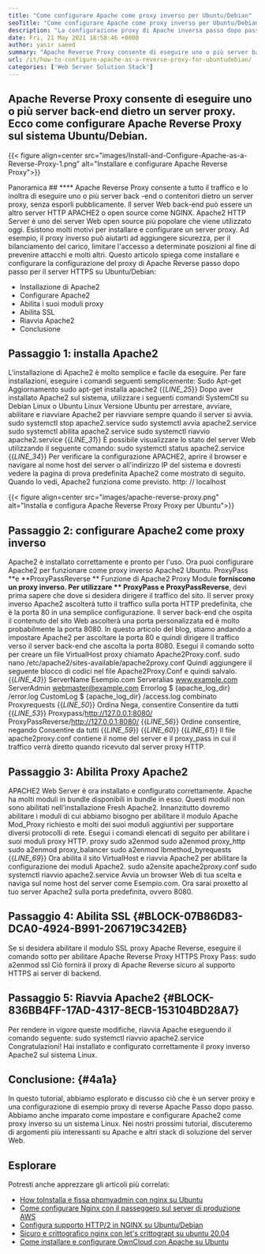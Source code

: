 ```yaml
---
title: "Come configurare Apache come proxy inverso per Ubuntu/Debian" 
seoTitle: "Come configurare Apache come proxy inverso per Ubuntu/Debian" 
description: "La configurazione proxy di Apache inversa passo dopo passo consente di eseguire uno o più server back -end dietro un server proxy con mod_proxy su Ubuntu/Debian Linux." 
date: Fri, 21 May 2021 18:58:46 +0000
author: yasir saeed
summary: "Apache Reverse Proxy consente di eseguire uno o più server back-end dietro un server proxy. Ecco come configurare Apache Reverse Proxy sul sistema Ubuntu/Debian." 
url: /it/how-to-configure-apache-as-a-reverse-proxy-for-ubuntudebian/
categories: ['Web Server Solution Stack']
---
```


## Apache Reverse Proxy consente di eseguire uno o più server back-end dietro un server proxy. Ecco come configurare Apache Reverse Proxy sul sistema Ubuntu/Debian.

{{< figure align=center src="images/Install-and-Configure-Apache-as-a-Reverse-Proxy-1.png" alt="Installare e configurare Apache Reverse Proxy">}}


Panoramica ## ****
Apache Reverse Proxy consente a tutto il traffico e lo inoltra di eseguire uno o più server back -end o contenitori dietro un server proxy, senza esporli pubblicamente. Il server Web back-end può essere un altro server HTTP APACHE2 o open source come NGINX. Apache2 HTTP Server è uno dei server Web open source più popolare che viene utilizzato oggi.
Esistono molti motivi per installare e configurare un server proxy. Ad esempio, il proxy inverso può aiutarti ad aggiungere sicurezza, per il bilanciamento del carico, limitare l'accesso a determinate posizioni al fine di prevenire attacchi e molti altri. Questo articolo spiega come installare e configurare la configurazione del proxy di Apache Reverse passo dopo passo per il server HTTPS su Ubuntu/Debian:
  * Installazione di Apache2
  * Configurare Apache2
  * Abilita i suoi moduli proxy
  * Abilita SSL
  * Riavvia Apache2
  * Conclusione

## Passaggio 1: installa Apache2
L'installazione di Apache2 è molto semplice e facile da eseguire. Per fare installazioni, eseguire i comandi seguenti semplicemente:
Sudo Apt-get Aggiornamento
sudo apt-get installa apache2
{{_LINE_25_}}
Dopo aver installato Apache2 sul sistema, utilizzare i seguenti comandi SystemCtl su Debian Linux o Ubuntu Linux Versione Ubuntu per arrestare, avviare, abilitare e riavviare Apache2 per riavviare sempre quando il server si avvia.
sudo systemctl stop apache2.service
sudo systemctl avvia apache2.service
sudo systemctl abilita apache2.service
sudo systemctl riavvio apache2.service
{{_LINE_31_}}
È possibile visualizzare lo stato del server Web utilizzando il seguente comando:
sudo systemctl status apache2.service
{{_LINE_34_}}
Per verificare la configurazione APACHE2, aprire il browser e navigare al nome host del server o all'indirizzo IP del sistema e dovresti vedere la pagina di prova predefinita Apache2 come mostrato di seguito. Quando lo vedi, Apache2 funziona come previsto. http: // localhost

{{< figure align=center src="images/apache-reverse-proxy.png" alt="Installa e configura Apache Reverse Proxy Proxy per Ubuntu">}}


## Passaggio 2: configurare Apache2 come proxy inverso
Apache2 è installato correttamente e pronto per l'uso. Ora puoi configurare Apache2 per funzionare come proxy inverso Apache2 Ubuntu. ProxyPass **e  **ProxyPassReverse **  Funzione di Apache2 Proxy Module  **forniscono un proxy inverso. Per utilizzare **  ProxyPass  **e**   ProxyPassReverse**, devi prima sapere che dove si desidera dirigere il traffico del sito.
Il server proxy inverso Apache2 ascolterà tutto il traffico sulla porta HTTP predefinita, che è la porta 80 in una semplice configurazione. Il server back-end che ospita il contenuto del sito Web ascolterà una porta personalizzata ed è molto probabilmente la porta 8080.
In questo articolo del blog, stiamo andando a impostare Apache2 per ascoltare la porta 80 e quindi dirigere il traffico verso il server back-end che ascolta la porta 8080. Esegui il comando sotto per creare un file VirtualHost proxy chiamato Apache2Proxy.conf.
sudo nano /etc/apache2/sites-available/apache2proxy.conf
Quindi aggiungere il seguente blocco di codici nel file Apache2Proxy.Conf e quindi salvalo.
{{_LINE_43_}}
        ServerName Esempio.com
        Serveralias www.example.com
        ServerAdmin webmaster@example.com
        Errorlog $ {apache_log_dir} /error.log
        CustomLog $ {apache_log_dir} /access.log combinato
        Proxyrequests
{{_LINE_50_}}
          Ordina Nega, consentire
          Consentire da tutti
{{_LINE_53_}}
        Proxypass/http://127.0.0.1:8080/
        ProxyPassReverse/http://127.0.0.1:8080/
{{_LINE_56_}}
          Ordine consentire, negando
          Consentire da tutti
{{_LINE_59_}}
{{_LINE_60_}}
{{_LINE_61_}}
Il file apache2proxy.conf contiene il nome del server e il proxy_pass in cui il traffico verrà diretto quando ricevuto dal server proxy HTTP.

## Passaggio 3: Abilita Proxy Apache2
APACHE2 Web Server è ora installato e configurato correttamente. Apache ha molti moduli in bundle disponibili in bundle in esso. Questi moduli non sono abilitati nell'installazione Fresh Apache2. Innanzitutto dovremo abilitare i moduli di cui abbiamo bisogno per abilitare il modulo Apache Mod_Proxy richiesto e molti dei suoi moduli aggiuntivi per supportare diversi protocolli di rete. Esegui i comandi elencati di seguito per abilitare i suoi moduli proxy HTTP.
proxy sudo a2enmod
sudo a2enmod proxy_http
sudo a2enmod proxy_balancer
sudo a2enmod lbmethod_byrequests
{{_LINE_69_}}
Ora abilita il sito VirtualHost e riavvia Apache2 per abilitare la configurazione dei moduli Apache2.
sudo a2ensite apache2proxy.conf
sudo systemctl riavvio apache2.service
Avvia un browser Web di tua scelta e naviga sul nome host del server come Esempio.com. Ora sarai proxetto al tuo server Apache2 sulla porta predefinita, ovvero 8080.

## Passaggio 4: Abilita SSL   {#BLOCK-07B86D83-DCA0-4924-B991-206719C342EB}
Se si desidera abilitare il modulo SSL proxy Apache Reverse, eseguire il comando sotto per abilitare Apache Reverse Proxy HTTPS Proxy Pass:
sudo a2enmod ssl
Ciò fornirà il proxy di Apache Reverse sicuro al supporto HTTPS ai server di backend.

## Passaggio 5: Riavvia Apache2   {#BLOCK-836BB4FF-17AD-4317-8ECB-153104BD28A7}
Per rendere in vigore queste modifiche, riavvia Apache eseguendo il comando seguente:
sudo systemctl riavvio apache2.service
Congratulazioni! Hai installato e configurato correttamente il proxy inverso Apache2 sul sistema Linux.

##  **Conclusione:**    {#4a1a}
In questo tutorial, abbiamo esplorato e discusso ciò che è un server proxy e una configurazione di esempio proxy di reverse Apache Passo dopo passo. Abbiamo anche imparato come impostare e configurare Apache2 come proxy inverso su un sistema Linux. Nei nostri prossimi tutorial, discuteremo di argomenti più interessanti su Apache e altri stack di soluzione del server Web.

## Esplorare
Potresti anche apprezzare gli articoli più correlati:
  * [How to][1][Installa e fissa phpmyadmin con nginx su Ubuntu][2]
  * [Come configurare Nginx con il passeggero sul server di produzione AWS][3]
  * [Configura supporto HTTP/2 in NGINX su Ubuntu/Debian][4]
  * [Sicuro e crittografico nginx con let's crittograpt su ubuntu 20.04][5]
  * [Come installare e configurare OwnCloud con Apache su Ubuntu][6]

  
[1]: https://blog.containerize.com/web-server-solution-stack/it/how-to-configure-apache-as-a-reverse-proxy-for-ubuntudebian/
[2]: https://blog.containerize.com/web-server-solution-stack/how-to-install-and-secure-phpmyadmin-with-nginx-on-ubuntu/
[3]: https://blog.containerize.com/web-server-solution-stack/how-to-setup-nginx-with-passenger-on-aws-production-server/
[4]: https://blog.containerize.com/web-server-solution-stack/how-to-configure-http2-support-in-nginx-on-ubuntudebian/
[5]: https://blog.containerize.com/web-server-solution-stack/how-to-secure-nginx-with-letsencrypt-on-ubuntu-20-04/
[6]: https://blog.containerize.com/backup-and-sync-software/how-to-install-and-configure-owncloud-with-apache-on-ubuntu/

